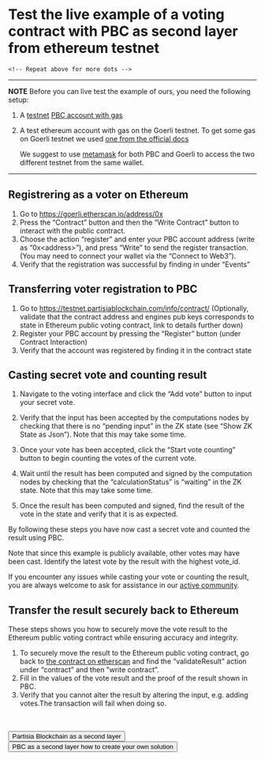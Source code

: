 # Test the live example of a voting contract with PBC as second layer from ethereum testnet
<div class="dot-navigation">
   <a class="dot-navigation__item" href="pbc-as-second-layer.html"></a>
    <a class="dot-navigation__item dot-navigation__item--active" href="pbc-as-a-second-layer-live-example-ethereum.html"></a>
    <a class="dot-navigation__item" href="pbc-as-a-second-layer-how-to-create-your-own-solution.html"></a>
    <a class="dot-navigation__item" href="pbc-as-second-layer-technical-differences-eth-pbc.html"></a>

    <!-- Repeat above for more dots -->
</div>

---
**NOTE**
Before you can live test the example of ours, you need the following setup:

1. A [testnet](../testnet.md) [PBC account with gas](../byoc.md)
2. A test ethereum account with gas on the Goerli testnet. To get some gas on Goerli testnet we used [one from the official docs](https://ethereum.org/en/developers/docs/networks/#goerli)

   We suggest to use [metamask](../accounts.md) for both PBC and Goerli to access the two different testnet from the same wallet.

---

## Registrering as a voter on Ethereum

1. Go to [https://goerli.etherscan.io/address/0x<todo>](https://goerli.etherscan.io/address/0x<todo>)
2. Press the “Contract” button and then the “Write Contract” button to interact with the public contract.
3. Choose the action “register” and enter your PBC account address (write as “0x<address\>”), and press “Write” to send the register transaction. (You may need to connect your wallet via the “Connect to Web3”).
4. Verify that the registration was successful by finding in under “Events”

## Transferring voter registration to PBC

1. Go to [https://testnet.partisiablockchain.com/info/contract/<todo>](https://testnet.partisiablockchain.com/info/contract/<todo>)
   (Optionally, validate that the contract address and engines pub keys corresponds to state in Ethereum public voting contract, link to details further down)
2. Register your PBC account by pressing the “Register” button (under Contract Interaction)
3. Verify that the account was registered by finding it in the contract state

## Casting secret vote and counting result

 1. Navigate to the voting interface and click the “Add vote” button to input your secret vote.
 2. Verify that the input has been accepted by the computations nodes by checking that there is no “pending input” in the ZK state (see “Show ZK State as Json”). Note that this may take some time.

 3. Once your vote has been accepted, click the “Start vote counting” button to begin counting the votes of the current vote.
 4. Wait until the result has been computed and signed by the computation nodes by checking that the “calculationStatus” is “waiting” in the ZK state. Note that this may take some time.

 5. Once the result has been computed and signed, find the result of the vote in the state and verify that it is as expected.

By following these steps you have now cast a secret vote and counted the result using PBC.

Note that since this example is publicly available, other votes may have been cast. Identify the latest vote by the result with the highest vote_id.

If you encounter any issues while casting your vote or counting the result, you are always welcome to ask for assistance in our [active community](https://partisiablockchain.com/community).

## Transfer the result securely back to Ethereum

These steps shows you how to securely move the vote result to the Ethereum public voting contract while ensuring accuracy and integrity.

1. To securely move the result to the Ethereum public voting contract, go back to [the contract on etherscan](https://goerli.etherscan.io/address/0x<todo>) and find the “validateResult” action under “contract” and then ”write contract”.
2. Fill in the values of the vote result and the proof of the result shown in PBC.
3. Verify that you cannot alter the result by altering the input, e.g. adding votes.The transaction will fail when doing so.

<br><br>[<button class="button-pretty bprev" role="button">Partisia Blockchain as a second layer</button>](pbc-as-second-layer.md) [<button class="button-pretty bnext" role="button">PBC as a second layer how to create your own solution</button>](pbc-as-a-second-layer-how-to-create-your-own-solution.md)